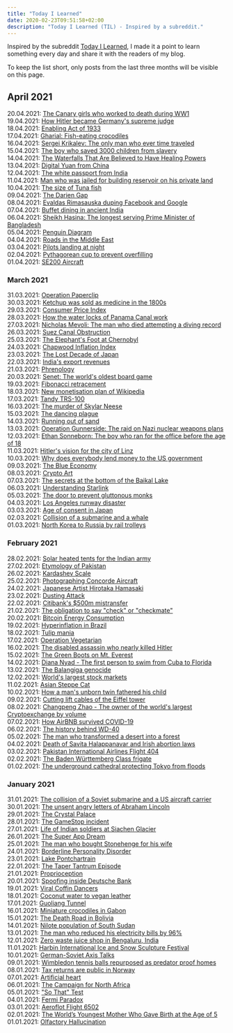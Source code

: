 ```yaml
---
title: "Today I Learned"
date: 2020-02-23T09:51:58+02:00
description: "Today I Learned (TIL) - Inspired by a subreddit."
---
```


Inspired by the subreddit [Today I Learned](https://www.reddit.com/r/todayilearned/), I made it a point to learn something every day and share it with the readers of my blog.

To keep the list short, only posts from the last three months will be visible on this page.

## April 2021

20.04.2021: <a href = "https://historyofyesterday.com/the-canary-girls-who-worked-to-death-during-ww1-8daaac29bc" target = "_blank">The Canary girls who worked to death during WW1</a><br>
19.04.2021: <a href = "https://historyofyesterday.com/how-hitler-became-germanys-supreme-judge-3a027637ce74" target = "_blank">How Hitler became Germany's supreme judge</a><br>
18.04.2021: <a href = "https://en.wikipedia.org/wiki/Enabling_Act_of_1933" target = "_blank">Enabling Act of 1933</a><br>
17.04.2021: <a href = "https://en.wikipedia.org/wiki/Gharial" target = "_blank">Gharial: Fish-eating crocodiles</a><br>
16.04.2021: <a href = "https://historyofyesterday.com/sergei-krikalev-is-the-only-man-who-ever-time-traveled-6e7b8297cd4e" target = "_blank">Sergei Krikalev: The only man who ever time traveled</a><br>
15.04.2021: <a href = "https://historyofyesterday.com/the-boy-whose-sacrifice-saved-3-000-children-from-slavery-c45d81d88856" target = "_blank">The boy who saved 3000 children from slavery</a><br>
14.04.2021: <a href = "https://historyofyesterday.com/the-water-fall-that-is-believed-to-have-healing-powers-906bde26df4d" target = "_blank">The Waterfalls That Are Believed to Have Healing Powers</a><br>
13.04.2021: <a href = "https://finshots.in/archive/what-is-chinas-digital-yuan/" target = "_blank">Digital Yuan from China</a><br>
12.04.2021: <a href = "https://qr.ae/pGpobA">The white passport from India</a><br>
11.04.2021: <a href = "https://www.dailymail.co.uk/news/article-2187977/Man-jailed-30-days-building-reservoirs-HIS-OWN-LAND-water-20-Olympic-sized-pools.html" target = "_blank">Man who was jailed for building reservoir on his private land</a><br>
10.04.2021: <a href = "https://qr.ae/pGpo4P" target = "_blank">The size of Tuna fish</a><br>
09.04.2021: <a href = "https://en.wikipedia.org/wiki/Dari%C3%A9n_Gap" target = "_blank">The Darien Gap</a><br>
08.04.2021: <a href = "https://qr.ae/pGpooN" target = "_blank">Evaldas Rimasauska duping Facebook and Google</a><br>
07.04.2021: <a href = "https://qr.ae/pGpoFD" target = "_blank">Buffet dining in ancient India</a><br>
06.04.2021: <a href = "https://en.wikipedia.org/wiki/Sheikh_Hasina" target = "_blank">Sheikh Hasina: The longest serving Prime Minister of Bangladesh</a><br>
05.04.2021: <a href = "https://en.wikipedia.org/wiki/Penguin_diagram" target = "_blank">Penguin Diagram</a><br>
04.04.2021: <a href = "https://qr.ae/pGposB" target = "_blank">Roads in the Middle East</a><br>
03.04.2021: <a href = "https://qr.ae/pGposN" target = "_blank">Pilots landing at night</a><br>
02.04.2021: <a href = "https://en.wikipedia.org/wiki/Pythagorean_cup" target = "_blank">Pythagorean cup to prevent overfilling</a><br>
01.04.2021: <a href = "https://simpleflying.com/next-generation-widebody-low-emissions/" target = "_blank">SE200 Aircraft</a><br>

### March 2021

31.03.2021: <a href = "https://historyofyesterday.com/operation-paperclip-nazi-scientist-recruitment-operation-ad83a5adfa31" target = "_blank">Operation Paperclip</a><br>
30.03.2021: <a href = "https://historyofyesterday.com/ketchup-was-sold-as-medicine-in-the-1800s-8b601329bc28" target = "_blank">Ketchup was sold as medicine in the 1800s</a><br>
29.03.2021: <a href = "https://en.wikipedia.org/wiki/Consumer_price_index" target = "_blank">Consumer Price Index</a><br>
28.03.2021: <a href = "https://www.marineinsight.com/guidelines/how-the-water-locks-of-panama-canal-work/" target = "_blank">How the water locks of Panama Canal work</a><br>
27.03.2021: <a href = "https://qr.ae/pG81Wf" target = "_blank">Nicholas Mevoli: The man who died attempting a diving record</a><br>
26.03.2021: <a href = "https://en.wikipedia.org/wiki/2021_Suez_Canal_obstruction" target = "_blank">Suez Canal Obstruction</a><br>
25.03.2021: <a href = "https://en.wikipedia.org/wiki/Elephant%27s_Foot_(Chernobyl)" target = "_blank">The Elephant's Foot at Chernobyl</a><br>
24.03.2021: <a href = "http://www.bondeconomics.com/2021/01/the-implausibility-of-chapwood-index.html#:~:text=The%20Chapwood%20data%20suggests%20annual,%2C%203.3%25%2C%201.9%25.&text=Meanwhile%2C%20it%20would%20certainly%20be,year%2Dto%2Dyear%20basis." target = "_blank">Chapwood Inflation Index</a><br>
23.03.2021: <a href = "https://en.wikipedia.org/wiki/Lost_Decade_(Japan)" target = "_blank">The Lost Decade of Japan</a><br>
22.03.2021: <a href = "https://finshots.in/infographic/indias-commodity-wise-exports-by-revenues/" target = "_blank">India's export revenues</a><br>
21.03.2021: <a href = "https://en.wikipedia.org/wiki/Phrenology" target = "_blank">Phrenology</a><br>
20.03.2021: <a href = "https://historyofyesterday.com/senet-f6acbd8f109f" target = "_blank">Senet: The world's oldest board game</a><br>
19.03.2021: <a href = "https://en.wikipedia.org/wiki/Fibonacci_retracement" target = "_blank">Fibonacci retracement</a><br>
18.03.2021: <a href = "https://finshots.in/archive/wikipedias-new-monetisation-plan/" target = "_blank">New monetisation plan of Wikipedia</a><br>
17.03.2021: <a href = "https://qr.ae/pGXxpH" target = "_blank">Tandy TRS-100</a><br>
16.03.2021: <a href = "https://qr.ae/pGXx8R" target = "_blank">The murder of Skylar Neese</a><br>
15.03.2021: <a href = "https://qr.ae/pNf8Tj" target = "_blank">The dancing plague</a><br>
14.03.2021: <a href = "https://finshots.in/archive/are-we-running-out-of-sand/" target = "_blank">Running out of sand</a><br>
13.03.2021: <a href = "https://historycollection.com/operation-gunnerside-heroic-midnight-raid-save-europe-german-nuclear-weapons/" target = "_blank">Operation Gunnerside: The raid on Nazi nuclear weapons plans</a><br>
12.03.2021: <a href = "https://qr.ae/pN0xHv" target = "_blank">Ethan Sonneborn: The boy who ran for the office before the age of 18</a><br>
11.03.2021: <a href = "https://qr.ae/pN0xYL" target = "_blank">Hitler's vision for the city of Linz</a><br>
10.03.2021: <a href = "https://finshots.in/archive/why-does-everybody-lend-money-to-the-us-government/" target = "_blank">Why does everybody lend money to the US government</a><br>
09.03.2021: <a href = "https://finshots.in/archive/the-blue-economy-explained/" target = "_blank">The Blue Economy</a><br>
08.03.2021: <a href = "https://finshots.in/archive/the-mesmerising-world-of-crypto-art/" target = "_blank">Crypto Art</a><br>
07.03.2021: <a href = "https://historyofyesterday.com/the-secrets-at-the-bottom-of-the-deepest-lake-in-the-world-eb6a1333f95f" target = "_blank">The secrets at the bottom of the Baikal Lake</a><br>
06.03.2021: <a href = "https://finshots.in/archive/understanding-starlink/" target = "_blank">Understanding Starlink</a><br>
05.03.2021: <a href = "https://qr.ae/pNLycr" target = "_blank">The door to prevent gluttonous monks</a><br>
04.03.2021: <a href = "https://en.wikipedia.org/wiki/Los_Angeles_runway_disaster" target = "_blank">Los Angeles runway disaster</a><br>
03.03.2021: <a href = "https://historyofyesterday.com/why-is-the-age-of-consent-in-japan-only-13-year-old-e4363d0ea679" target = "_blank">Age of consent in Japan</a><br>
02.03.2021: <a href = "https://qr.ae/pNdTwV" target = "_blank">Collision of a submarine and a whale</a><br>
01.03.2021: <a href = "https://qr.ae/pNdT5Q" target = "_blank">North Korea to Russia by rail trolleys</a><br>

### February 2021

28.02.2021: <a href = "https://www.indiatoday.in/newsmo/video/-sonam-wangchuk-s-gift-to-indian-army-all-you-need-to-know-about-solar-heated-tent-1773848-2021-02-28" target = "_blank">Solar heated tents for the Indian army</a><br>
27.02.2021: <a href = "https://qr.ae/pNdTuF" target = "_blank">Etymology of Pakistan</a><br>
26.02.2021: <a href = "https://en.wikipedia.org/wiki/Kardashev_scale" target = "_blank">Kardashev Scale</a><br>
25.02.2021: <a href = "https://qr.ae/pNdTKL" target = "_blank">Photographing Concorde Aircraft</a><br>
24.02.2021: <a href = "https://qr.ae/pNjJdY" target = "_blank">Japanese Artist Hirotaka Hamasaki</a><br>
23.02.2021: <a href = "https://crypto-corner.com/2020/04/28/dusting-attacks-explained/" target = "_blank">Dusting Attack</a><br>
22.02.2021: <a href = "https://entrepreneurshandbook.co/citibanks-500-million-mis-transfer-can-t-be-undone-per-courts-e5f267ec8c09" target = "_blank">Citibank's $500m mistransfer</a><br>
21.02.2021: <a href = "https://qr.ae/pNj2xV" target = "_blank">The obligation to say "check" or "checkmate"</a><br>
20.02.2021: <a href = "https://digiconomist.net/bitcoin-energy-consumption" target = "_blank">Bitcoin Energy Consumption</a><br>
19.02.2021: <a href = "https://en.wikipedia.org/wiki/Hyperinflation_in_Brazil" target = "_blank">Hyperinflation in Brazil</a><br>
18.02.2021: <a href = "https://en.wikipedia.org/wiki/Tulip_mania" target = "_blank">Tulip mania</a><br> 
17.02.2021: <a href = "https://medium.com/history-of-yesterday/why-winston-churchill-stopped-operation-vegetarian-e1c0a2176f04" target = "_blank">Operation Vegetarian</a><br>
16.02.2021: <a href = "https://medium.com/history-of-yesterday/the-disabled-assassin-who-nearly-killed-hitler-7fc527642ea4" target = "_blank">The disabled assassin who nearly killed Hitler</a><br>
15.02.2021: <a href = "https://qr.ae/pNBgUs" target = "_blank">The Green Boots on Mt. Everest</a><br>
14.02.2021: <a href = "https://en.wikipedia.org/wiki/Diana_Nyad" target = "_blank">Diana Nyad - The first person to swim from Cuba to Florida</a><br>
13.02.2021: <a href = "https://medium.com/history-of-yesterday/filipino-holocaust-in-the-hands-of-the-americans-6457a9647d2e" target = "_blank">The Balangiga genocide</a><br>
12.02.2021: <a href = "https://finshots.in/infographic/indias-stock-market-is-now-the-7th-largest-globally/" target = "_blank">World's largest stock markets</a><br>
11.02.2021: <a href = "https://qr.ae/pNB4N5" target = "_blank">Asian Steppe Cat</a><br> 
10.02.2021: <a href = "https://time.com/4091210/chimera-twins/" target = "_blank">How a man's unborn twin fathered his child</a><br>
09.02.2021: <a href = "https://qr.ae/pNB41U" target = "_blank">Cutting lift cables of the Eiffel tower</a><br>
08.02.2021: <a href = "https://en.wikipedia.org/wiki/Changpeng_Zhao" target = "_blank">Changpeng Zhao - The owner of the world's largest Cryptoexchange by volume</a><br>
07.02.2021: <a href = "https://finshots.in/markets/how-airbnb-survived-covid/" target = "_blank">How AirBNB survived COVID-19</a><br>
06.02.2021: <a href = "https://medium.com/knowledge-stew/what-does-wd-40-stand-for-b884a91e8923" target = "_blank">The history behind WD-40</a><br>
05.02.2021: <a href = "https://medium.com/history-of-yesterday/the-man-who-transformed-the-desert-into-a-forest-by-planting-trees-for-40-years-f5f1d244f0f4" target = "_blank">The man who transformed a desert into a forest</a><br>
04.02.2021: <a href = "https://en.wikipedia.org/wiki/Death_of_Savita_Halappanavar" target = "_blank">Death of Savita Halappanavar and Irish abortion laws</a><br>
03.02.2021: <a href = "https://medium.com/lessons-from-history/the-airplane-that-never-landed-1319af652010" target = "_blank">Pakistan International Airlines Flight 404</a><br>
02.02.2021: <a href = "https://qr.ae/pNzc0A" target = "_blank">The Baden Württemberg Class frigate</a><br>
01.02.2021: <a href = "https://www.bbc.com/future/article/20181129-the-underground-cathedral-protecting-tokyo-from-floods" target = "_blank">The underground cathedral protecting Tokyo from floods</a><br>

### January 2021

31.01.2021: <a href = "https://qr.ae/pNzccu" target = "_blank">The collision of a Soviet submarine and a US aircraft carrier</a><br>
30.01.2021: <a href = "https://qr.ae/pNzcZT" target = "_blank">The unsent angry letters of Abraham Lincoln</a><br>
29.01.2021: <a href = "https://en.wikipedia.org/wiki/The_Crystal_Palace" target = "_blank">The Crystal Palace</a><br>
28.01.2021: <a href = "https://screenrant.com/gamestop-gme-stock-price-robinhood-short-squeeze-lawsuit/" target = "_blank">The GameStop incident</a><br>
27.01.2021: <a href = "https://qr.ae/pNzc9L" target = "_blank">Life of Indian soldiers at Siachen Glacier</a><br>
26.01.2021: <a href = "https://finshots.in/archive/the-super-app-dream/" target = "_blank">The Super App Dream</a><br>
25.01.2021: <a href = "https://medium.com/history-of-yesterday/the-man-who-bought-stonehenge-for-his-wife-4299ac73a506" target = "_blank">The man who bought Stonehenge for his wife</a><br>
24.01.2021: <a href = "https://en.wikipedia.org/wiki/Borderline_personality_disorder" target = "_blank">Borderline Personality Disorder</a><br>
23.01.2021: <a href = "https://en.wikipedia.org/wiki/Lake_Pontchartrain" target = "_blank">Lake Pontchartrain</a><br>
22.01.2021: <a href = "https://finshots.in/archive/what-is-the-taper-tantrum-episode/" target = "_blank">The Taper Tantrum Episode</a><br>
21.01.2021: <a href = "https://qr.ae/pNl1c1" target = "_blank">Proprioception</a><br>
20.01.2021: <a href = "https://finshots.in/archive/spoofing-inside-deutsche-bank/" target = "_blank">Spoofing inside Deutsche Bank</a><br>
19.01.2021: <a href = "https://www.youtube.com/watch?v=Pt1uw9hTxmA&ab_channel=DrewBinsky" target = "_blank">Viral Coffin Dancers</a><br>
18.01.2021: <a href = "https://www.thebetterindia.com/247050/sustainable-startup-innovation-coconut-water-vegan-leather-eco-friendly-peta-kerala-ros174/" target = "_blank">Coconut water to vegan leather</a><br>
17.01.2021: <a href = "https://en.wikipedia.org/wiki/Guoliang_Tunnel" target = "_blank">Guoliang Tunnel</a><br>
16.01.2021: <a href = "https://qr.ae/pNm47p" target = "_blank">Miniature crocodiles in Gabon</a><br>
15.01.2021: <a href = "https://en.wikipedia.org/wiki/Yungas_Road" target = "_blank">The Death Road in Bolivia</a><br>
14.01.2021: <a href = "https://qr.ae/pNmPLm" target = "_blank">Nilote population of South Sudan</a><br>
13.01.2021: <a href = "https://www.thebetterindia.com/246687/solar-power-electric-vehicle-cost-set-up-how-to-kerala-renewable-energy-solar-kart-him16/" target = "_blank">The man who reduced his electricity bills by 96%</a><br>
12.01.2021: <a href = "https://www.quora.com/What-has-made-you-smile-recently/answer/Ankur-N-Gandhi?ch=99&share=a99738f8&srid=O2FL" target = "_blank">Zero waste juice shop in Bengaluru, India</a><br> 
11.01.2021: <a href = "https://en.wikipedia.org/wiki/Harbin_International_Ice_and_Snow_Sculpture_Festival" target = "_blank">Harbin International Ice and Snow Sculpture Festival</a><br>
10.01.2021: <a href = "https://en.wikipedia.org/wiki/German%E2%80%93Soviet_Axis_talks" target = "_blank">German-Soviet Axis Talks</a><br>
09.01.2021: <a href = "https://qr.ae/pNxZ3r" target = "_blank">Wimbledon tennis balls repurposed as predator proof homes</a><br>
08.01.2021: <a href = "https://www.forbes.com/sites/davidnikel/2020/09/04/in-norway-tax-returns-are-a-matter-of-public-record/" target = "_blank">Tax returns are public in Norway</a><br>
07.01.2021: <a href = "https://www.bloomberg.com/news/articles/2020-12-24/france-s-carmat-soars-as-artificial-heart-hopes-become-reality" target = "_blank">Artificial heart</a><br>
06.01.2021: <a href = "https://en.wikipedia.org/wiki/The_Campaign_for_North_Africa" target = "_blank">The Campaign for North Africa</a><br>
05.01.2021: <a href = "https://qr.ae/pNVl7l" target = "_blank">"So That" Test</a><br>
04.01.2021: <a href = "https://en.wikipedia.org/wiki/Fermi_paradox" target = "_blank">Fermi Paradox</a><br>
03.01.2021: <a href = "https://en.wikipedia.org/wiki/Aeroflot_Flight_6502" target = "_blank">Aeroflot Flight 6502</a><br>
02.01.2021: <a href = "https://medium.com/history-of-yesterday/the-worlds-youngest-mother-who-gave-birth-at-the-age-of-5-fea0678c3e9d" target = "_blank">The World’s Youngest Mother Who Gave Birth at the Age of 5</a><br>
01.01.2021: <a href = "https://en.wikipedia.org/wiki/Phantosmia" target = "_blank">Olfactory Hallucination</a><br>